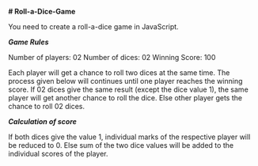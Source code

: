**# Roll-a-Dice-Game**

You need to create a roll-a-dice game in JavaScript.

_**Game Rules**_

Number of players: 02
Number of dices: 02
Winning Score: 100

Each player will get a chance to roll two dices at the same time. The process given below will continues until one player reaches the winning score.
If 02 dices give the same result (except the dice value 1), the same player will get another chance to roll the dice.
Else other player gets the chance to roll 02 dices.
  
_**Calculation of score**_

If both dices give the value 1, individual marks of the respective player will be reduced to 0.
Else sum of the two dice values will be added to the individual scores of the player.
